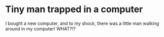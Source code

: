 # Tiny man trapped in a computer
I bought a new computer, and to my shock, there was a little man walking around in my computer! WHAT?!?
